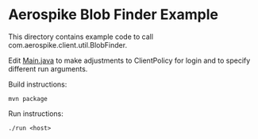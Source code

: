 Aerospike Blob Finder Example
=============================

This directory contains example code to call com.aerospike.client.util.BlobFinder. 

Edit [Main.java](src/Main.java) to make adjustments to ClientPolicy for login and
to specify different run arguments.

Build instructions:

    mvn package

Run instructions:

    ./run <host>
